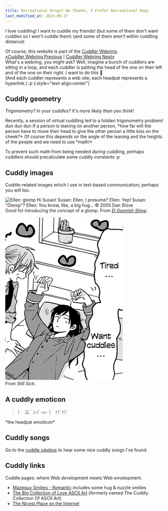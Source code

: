 ```yaml
---
title: Recreational Drugs? No Thanks, I Prefer Recreational Hugs
last_modified_at: 2023-09-27
---
```

I love cuddling! I want to cuddle my friends! (but some of them don't want cuddles so I won't cuddle them) (and some of them aren't within cuddling distance)

Of course, this website is part of the [Cuddler Webring](https://cuddler-webring.netlify.app/).  
[«Cuddler Webring Previous](https://cuddler-webring.netlify.app/mincerafter42/previous) \| [Cuddler Webring Next»](https://cuddler-webring.netlify.app/mincerafter42/next)  
What's a webring, you might ask? Well, imagine a bunch of cuddlers are sitting in a loop, and each cuddler is patting the head of the one on their left and of the one on their right.
I want to do this 🥺  
(And each cuddler represents a web site; each headpat represents a hyperlink.) :p
{:style="text-align:center"}

## Cuddly geometry
<i>Trigonometry? In your cuddles? It's more likely than you think!</i>

<p markdown=1><time datetime="2022-04-28">Recently</time>, a session of virtual cuddling led to a hidden trigonometry problem! dun dun dun  
If a person is leaning on another person, *how far will the person have to move their head to give the other person a little kiss on the cheek?*
Of course this depends on the angle of the leaning and the heights of the people and we need to use *math!*</p>

To prevent such math from being needed *during* cuddling, perhaps cuddlers should precalculate some cuddly constants :p

## Cuddly images
Cuddle-related images which I use in text-based communication; perhaps you will too.

![Ellen: *glomp* Hi Susan!
Susan: Ellen, I presume?
Ellen: Yep!
Susan: "Glomp"?
Ellen: You know, like, a big hug...
© 2005 Dan Shive](/assets/glomp.png)  
Good for introducing the concept of a glomp. From <i>[El Goonish Shive](https://www.egscomics.com/comic/2005-03-30)</i>.

![Tired... Want cuddles...](/assets/cuddles.png)  
From <i>Still Sick</i>.

## A cuddly emoticon

<blockquote>(　´Д｀)ﾉ(´･ω･`)　ﾅﾃﾞﾅﾃﾞ</blockquote>
*the headpat emoticon*

## Cuddly songs
<a name="a-cup-of-coffee-a-sandwich-and-you"></a>
<a name="cuddle-up-a-little-closer"></a>
Go to the [cuddle jukebox](jukebox) to hear some nice cuddly songs I've found.

## Cuddly links
Cuddle pages: where Web *de*velopment meets Web *en*velopment.

- [Mazeguy Smilies - Romantic](http://www.mazeguy.net/romantic.html) includes some hug & nuzzle smilies
- [The Big Collection of Love ASCII Art](http://loveascii.com) (formerly named The Cuddly Collection Of ASCII Art)
- [The Nicest Place on the Internet](https://thenicestplace.net/)
